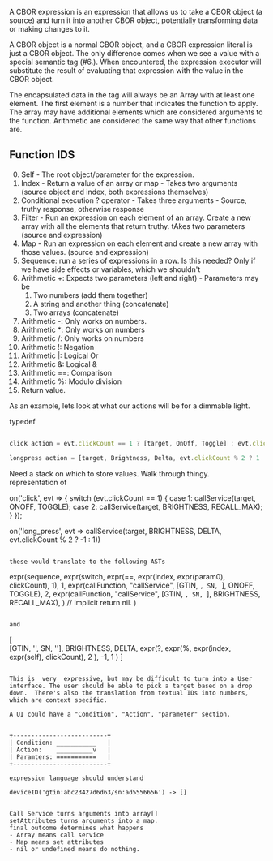 A CBOR expression is an expression that allows us to take a CBOR object (a source) and turn it into another CBOR object, potentially transforming data or making changes to it.


A CBOR object is a normal CBOR object, and a CBOR expression literal is just a CBOR object.  The only difference comes when we see a value with a special semantic tag (#6.).  When encountered, the expression executor will substitute the result of evaluating that expression with the value in the CBOR object.

The encapsulated data in the tag will always be an Array with at least one element.  The first element is a number that indicates the function to apply.  The array may have additional elements which are considered arguments to the function.  Arithmetic are considered the same way that other functions are.



## Function IDS
0. Self - The root object/parameter for the expression.
1. Index - Return a value of an array or map - Takes two arguments (source object and index, both expressions themselves)
2. Conditional execution ? operator - Takes three arguments - Source, truthy response, otherwise response
3. Filter - Run an expression on each element of an array. Create a new array with all the elements that return truthy.  tAkes two parameters (source and expression)
4. Map - Run an expression on each element and create a new array with those values. (source and expression)
5. Sequence: run a series of expressions in a row. Is this needed? Only if we have side effects or variables, which we shouldn't
6. Arithmetic +: Expects two parameters (left and right) - Parameters may be 
    1. Two numbers (add them together)
    1. A string and another thing (concatenate)
    1. Two arrays (concatenate)
7. Arithmetic -: Only works on numbers.
8. Arithmetic *: Only works on numbers
9. Arithmetic /: Only works on numbers
10. Arithmetic !: Negation
11. Arithmetic |: Logical Or
12. Arithmetic &: Logical &
13. Arithmetic ==: Comparison
13. Arithmetic %: Modulo division
14. Return value.


As an example, lets look at what our actions will be for a dimmable light. 


typedef 

```js

click action = evt.clickCount == 1 ? [target, OnOff, Toggle] : evt.clickCount == 2 ? [target, Brightness, RECALL_MAX] : nil;

longpress action = [target, Brightness, Delta, evt.clickCount % 2 ? 1 : -1]

```

Need a stack on which to store values.
Walk through thingy.  
representation of 


on('click', evt => {
    switch (evt.clickCount == 1) {
        case 1:
            callService(target, ONOFF, TOGGLE);
        case 2: 
            callService(target, BRIGHTNESS, RECALL_MAX);
    }
});

on('long_press', evt => callService(target, BRIGHTNESS, DELTA, evt.clickCount % 2 ? -1 : 1))
```

these would translate to the following ASTs

```
expr(sequence, 
    expr(switch,
        expr(==, expr(index, expr(param0), clickCount), 1),
        1,
        expr(callFunction, "callService", [GTIN, ``, SN, ``], ONOFF, TOGGLE),
        2,
        expr(callFunction, "callService", [GTIN, ``, SN, ``], BRIGHTNESS, RECALL_MAX),
    )
    // Implicit return nil.
)
```

and

```
[       
    [GTIN, '', SN, ''],
    BRIGHTNESS,
    DELTA,
    expr(?,
        expr(%,
            expr(index, expr(self), clickCount),
            2
        ),
        -1,
        1
    )
]
```

This is _very_ expressive, but may be difficult to turn into a User interface. The user should be able to pick a target based on a drop down.  There's also the translation from textual IDs into numbers, which are context specific. 

A UI could have a "Condition", "Action", "parameter" section.


+--------------------------+
| Condition: ___________   |
| Action:    __________v   |
| Paramters: ===========   |
+--------------------------+

expression language should understand 

deviceID('gtin:abc23427d6d63/sn:ad5556656') -> []


Call Service turns arguments into array[]
setAttributes turns arguments into a map.
final outcome determines what happens
- Array means call service
- Map means set attributes
- nil or undefined means do nothing.